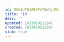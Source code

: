 ```yaml
---
id: OhkJUYGJAEYFsYQwhjJXs
title: '10'
desc: ''
updated: 1633969212247
created: 1633969212247
stub: true
---
```


